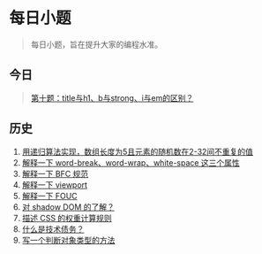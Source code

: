 # 每日小题

> 每日小题，旨在提升大家的编程水准。

## 今日
> [第十题：title与h1、b与strong、i与em的区别？](https://github.com/guokangf/Daily/issues/10)


## 历史

1.  [用递归算法实现，数组长度为5且元素的随机数在2-32间不重复的值](https://github.com/guokangf/Daily/issues/1)
1.  [解释一下 word-break、word-wrap、white-space 这三个属性](https://github.com/guokangf/Daily/issues/2)
1.  [解释一下 BFC 规范](https://github.com/guokangf/Daily/issues/3)
1.  [解释一下 viewport](https://github.com/guokangf/Daily/issues/4)
1.  [解释一下 FOUC](https://github.com/guokangf/Daily/issues/5)
1.  [对 shadow DOM 的了解？](https://github.com/guokangf/Daily/issues/6)
1.  [描述 CSS 的权重计算规则](https://github.com/guokangf/Daily/issues/7)
1.  [什么是技术债务？](https://github.com/guokangf/Daily/issues/8)
1.  [写一个判断对象类型的方法](https://github.com/guokangf/Daily/issues/9)
